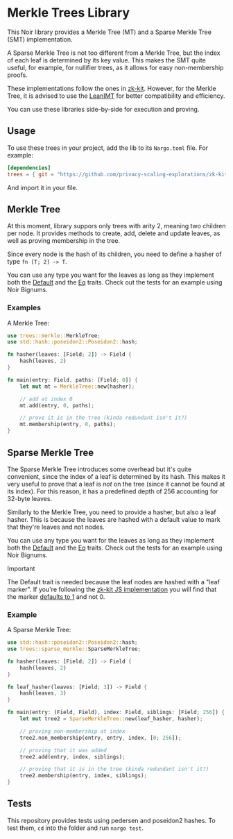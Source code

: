 # Merkle Trees Library

This Noir library provides a Merkle Tree (MT) and a Sparse Merkle Tree (SMT) implementation.

A Sparse Merkle Tree is not too different from a Merkle Tree, but the index of each leaf is determined by its key value. This makes the SMT quite useful, for example, for nullifier trees, as it allows for easy non-membership proofs.

These implementations follow the ones in [zk-kit](https://github.com/privacy-scaling-explorations/zk-kit). However, for the Merkle Tree, it is advised to use the [LeanIMT](https://github.com/privacy-scaling-explorations/zk-kit/tree/main/packages/lean-imt) for better compatibility and efficiency.

You can use these libraries side-by-side for execution and proving.

## Usage

To use these trees in your project, add the lib to its `Nargo.toml` file. For example:

```toml
[dependencies]
trees = { git = "https://github.com/privacy-scaling-explorations/zk-kit.noir", tag = "main", directory = "packages/merkle-trees" }
```

And import it in your file.

## Merkle Tree

At this moment, library suppors only trees with arity 2, meaning two children per node. It provides methods to create, add, delete and update leaves, as well as proving membership in the tree.

Since every node is the hash of its children, you need to define a hasher of type `fn [T; 2] -> T`.

You can use any type you want for the leaves as long as they implement both the [Default](https://noir-lang.org/docs/noir/standard_library/traits#stddefault) and the [Eq](https://noir-lang.org/docs/noir/standard_library/traits#stdcmpeq) traits. Check out the tests for an example using Noir Bignums.

### Examples

A Merkle Tree:

```rust
use trees::merkle::MerkleTree;
use std::hash::poseidon2::Poseidon2::hash;

fn hasher(leaves: [Field; 2]) -> Field {
    hash(leaves, 2)
}

fn main(entry: Field, paths: [Field; 0]) {
    let mut mt = MerkleTree::new(hasher);

    // add at index 0
    mt.add(entry, 0, paths);

    // prove it is in the tree (kinda redundant isn't it?)
    mt.membership(entry, 0, paths);
}
```

## Sparse Merkle Tree

The Sparse Merkle Tree introduces some overhead but it's quite convenient, since the index of a leaf is determined by its hash. This makes it very useful to prove that a leaf is _not_ on the tree (since it cannot be found at its index). For this reason, it has a predefined depth of 256 accounting for 32-byte leaves.

Similarly to the Merkle Tree, you need to provide a hasher, but also a leaf hasher. This is because the leaves are hashed with a default value to mark that they're leaves and not nodes.

You can use any type you want for the leaves as long as they implement both the [Default](https://noir-lang.org/docs/noir/standard_library/traits#stddefault) and the [Eq](https://noir-lang.org/docs/noir/standard_library/traits#stdcmpeq) traits. Check out the tests for an example using Noir Bignums.

> [!IMPORTANT]
> The Default trait is needed because the leaf nodes are hashed with a "leaf marker". If you're following the [zk-kit JS implementation](https://github.com/privacy-scaling-explorations/zk-kit) you will find that the marker [defaults to 1](https://github.com/privacy-scaling-explorations/zk-kit/blob/54f175d06af2fe556367675f68e241b56bc4293b/packages/smt/src/smt.ts#L64C14-L64C23) and not 0.

### Example

A Sparse Merkle Tree:

```rust
use std::hash::poseidon2::Poseidon2::hash;
use trees::sparse_merkle::SparseMerkleTree;

fn hasher(leaves: [Field; 2]) -> Field {
    hash(leaves, 2)
}

fn leaf_hasher(leaves: [Field; 3]) -> Field {
    hash(leaves, 3)
}

fn main(entry: (Field, Field), index: Field, siblings: [Field; 256]) {
    let mut tree2 = SparseMerkleTree::new(leaf_hasher, hasher);

    // proving non-membership at index
    tree2.non_membership(entry, entry, index, [0; 256]);

    // proving that it was added
    tree2.add(entry, index, siblings);

    // proving that it is in the tree (kinda redundant isn't it?)
    tree2.membership(entry, index, siblings);
}
```

## Tests

This repository provides tests using pedersen and poseidon2 hashes. To test them, `cd` into the folder and run `nargo test`.
